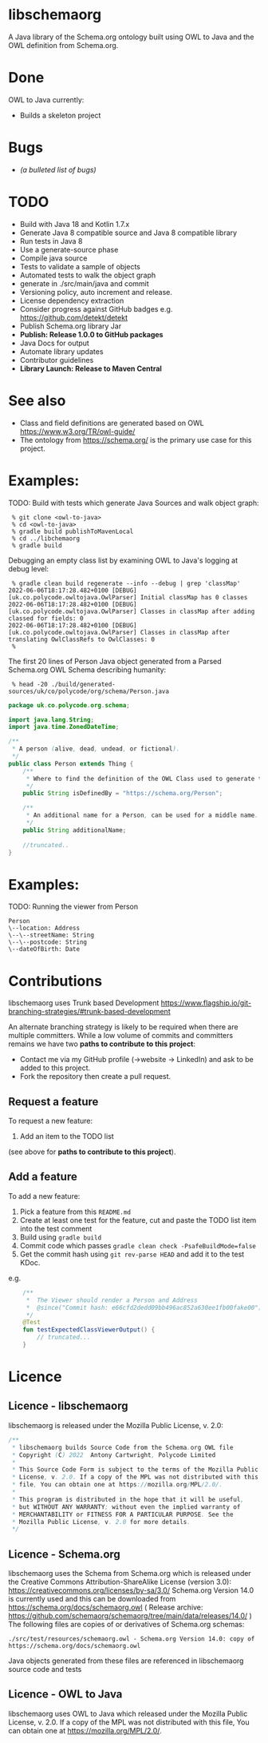 # libschemaorg

A Java library of the Schema.org ontology built using OWL to Java and the OWL definition from Schema.org.

# Done

OWL to Java currently:
* Builds a skeleton project

# Bugs

* *(a bulleted list of bugs)*

# TODO

* Build with Java 18 and Kotlin 1.7.x
* Generate Java 8 compatible source and Java 8 compatible library
* Run tests in Java 8
* Use a generate-source phase
* Compile java source
* Tests to validate a sample of objects
* Automated tests to walk the object graph
* generate in ./src/main/java and commit
* Versioning policy, auto increment and release.
* License dependency extraction
* Consider progress against GitHub badges e.g. https://github.com/detekt/detekt
* Publish Schema.org library Jar
* **Publish: Release 1.0.0 to GitHub packages**
* Java Docs for output
* Automate library updates
* Contributor guidelines
* **Library Launch: Release to Maven Central**


# See also

* Class and field definitions are generated based on OWL https://www.w3.org/TR/owl-guide/
* The ontology from https://schema.org/ is the primary use case for this project.

# Examples:

TODO: Build with tests which generate Java Sources and walk object graph:
```shell
 % git clone <owl-to-java>
 % cd <owl-to-java>
 % gradle build publishToMavenLocal  
 % cd ../libchemaorg
 % gradle build
```

Debugging an empty class list by examining OWL to Java's logging at debug level:
```shell
 % gradle clean build regenerate --info --debug | grep 'classMap'
2022-06-06T18:17:28.482+0100 [DEBUG] [uk.co.polycode.owltojava.OwlParser] Initial classMap has 0 classes
2022-06-06T18:17:28.482+0100 [DEBUG] [uk.co.polycode.owltojava.OwlParser] Classes in classMap after adding classed for fields: 0
2022-06-06T18:17:28.482+0100 [DEBUG] [uk.co.polycode.owltojava.OwlParser] Classes in classMap after translating OwlClassRefs to OwlClasses: 0
 % 
```

The first 20 lines of Person Java object generated from a Parsed Schema.org OWL Schema describing humanity:
```shell
 % head -20 ./build/generated-sources/uk/co/polycode/org/schema/Person.java
```
```java
package uk.co.polycode.org.schema;

import java.lang.String;
import java.time.ZonedDateTime;

/**
 * A person (alive, dead, undead, or fictional).
 */
public class Person extends Thing {
	/**
	 * Where to find the definition of the OWL Class used to generate this Java class.
	 */
	public String isDefinedBy = "https://schema.org/Person";

	/**
	 * An additional name for a Person, can be used for a middle name.
	 */
	public String additionalName;
	
	//truncated..
}
```

# Examples:

TODO: Running the viewer from Person
```shell
Person
\--location: Address
\--\--streetName: String
\--\--postcode: String
\--dateOfBirth: Date
```

# Contributions

libschemaorg uses Trunk based Development https://www.flagship.io/git-branching-strategies/#trunk-based-development

An alternate branching strategy is likely to be required when there are multiple committers. While a low volume of
commits and committers remains we have two **paths to contribute to this project**:
* Contact me via my GitHub profile (->website -> LinkedIn) and ask to be added to this project.
* Fork the repository then create a pull request.

## Request a feature

To request a new feature:
1. Add an item to the TODO list

(see above for **paths to contribute to this project**).

## Add a feature

To add a new feature:
1. Pick a feature from this `README.md`
2. Create at least one test for the feature, cut and paste the TODO list item into the test comment
3. Build using `gradle build`
4. Commit code which passes `gradle clean check -PsafeBuildMode=false`
5. Get the commit hash using `git rev-parse HEAD` and add it to the test KDoc.

e.g.
```kotlin
    /**
     *  The Viewer should render a Person and Address
     *  @since("Commit hash: e66cfd2dedd09bb496ac852a630ee1fb00fake00")
     */
    @Test
    fun testExpectedClassViewerOutput() {
        // truncated...
    }
```

# Licence

## Licence - libschemaorg

libschemaorg is released under the Mozilla Public License, v. 2.0:
```java
/**
 * libschemaorg builds Source Code from the Schema.org OWL file
 * Copyright (C) 2022  Antony Cartwright, Polycode Limited
 *
 * This Source Code Form is subject to the terms of the Mozilla Public
 * License, v. 2.0. If a copy of the MPL was not distributed with this
 * file, You can obtain one at https://mozilla.org/MPL/2.0/.
 *
 * This program is distributed in the hope that it will be useful,
 * but WITHOUT ANY WARRANTY; without even the implied warranty of
 * MERCHANTABILITY or FITNESS FOR A PARTICULAR PURPOSE. See the
 * Mozilla Public License, v. 2.0 for more details.
 */
```

## Licence - Schema.org

libschemaorg uses the Schema from Schema.org which is released under the Creative Commons Attribution-ShareAlike License (version 3.0): https://creativecommons.org/licenses/by-sa/3.0/
Schema.org Version 14.0 is currently used and this can be downloaded from https://schema.org/docs/schemaorg.owl
( Release archive: https://github.com/schemaorg/schemaorg/tree/main/data/releases/14.0/ )
The following files are copies of or derivatives of Schema.org schemas:
```shell
./src/test/resources/schemaorg.owl - Schema.org Version 14.0: copy of https://schema.org/docs/schemaorg.owl
```
Java objects generated from these files are referenced in libschemaorg source code and tests

## Licence - OWL to Java

libschemaorg uses OWL to Java which released under the Mozilla Public License, v. 2.0. If a copy of the MPL was not distributed with this file, You can obtain one at https://mozilla.org/MPL/2.0/.
